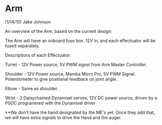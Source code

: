 # Arm
(1/14/15)
Jake Johnson


An overview of the Arm, based on the current design:

The Arm will have an onboard fuse box.  12V in, and each effectuator will be fused separately.

 
Descriptions of each Effectuator:

  Turret - 12V Power source, 5V PWM signal from Arm Master Controller.  
    
  Shoulder - 12V Power source, Mamba Micro Pro, 5V PWM Signal.  Potentiometer to give positional feedback on joint angle.  
  
  Elbow - Same as shoulder.
  
  Wrist - 2 Daisychained Dynamixel servos, 12V DC power source, driven by a PSOC programmed with the Dynamixel driver
  
  **We don't have the hand designated by the ME's yet.  Once they add that, we will have extra signals to drive the Hand and the auger.  
